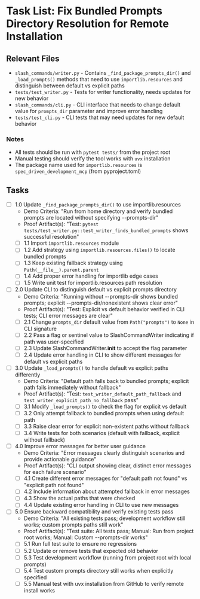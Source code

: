 # Task List: Fix Bundled Prompts Directory Resolution for Remote Installation

## Relevant Files

- `slash_commands/writer.py` - Contains `_find_package_prompts_dir()` and `_load_prompts()` methods that need to use `importlib.resources` and distinguish between default vs explicit paths
- `tests/test_writer.py` - Tests for writer functionality, needs updates for new behavior
- `slash_commands/cli.py` - CLI interface that needs to change default value for `prompts_dir` parameter and improve error handling
- `tests/test_cli.py` - CLI tests that may need updates for new default behavior

### Notes

- All tests should be run with `pytest tests/` from the project root
- Manual testing should verify the tool works with `uvx` installation
- The package name used for `importlib.resources` is `spec_driven_development_mcp` (from pyproject.toml)

## Tasks

- [ ] 1.0 Update `_find_package_prompts_dir()` to use importlib.resources
  - Demo Criteria: "Run from home directory and verify bundled prompts are located without specifying --prompts-dir"
  - Proof Artifact(s): "Test: `pytest tests/test_writer.py::test_writer_finds_bundled_prompts` shows successful resolution"
  - [ ] 1.1 Import `importlib.resources` module
  - [ ] 1.2 Add strategy using `importlib.resources.files()` to locate bundled prompts
  - [ ] 1.3 Keep existing fallback strategy using `Path(__file__).parent.parent`
  - [ ] 1.4 Add proper error handling for importlib edge cases
  - [ ] 1.5 Write unit test for importlib.resources path resolution

- [ ] 2.0 Update CLI to distinguish default vs explicit prompts directory
  - Demo Criteria: "Running without --prompts-dir shows bundled prompts; explicit --prompts-dir/nonexistent shows clear error"
  - Proof Artifact(s): "Test: Explicit vs default behavior verified in CLI tests; CLI error messages are clear"
  - [ ] 2.1 Change `prompts_dir` default value from `Path("prompts")` to `None` in CLI signature
  - [ ] 2.2 Pass a flag or sentinel value to SlashCommandWriter indicating if path was user-specified
  - [ ] 2.3 Update SlashCommandWriter.__init__ to accept the flag parameter
  - [ ] 2.4 Update error handling in CLI to show different messages for default vs explicit paths

- [ ] 3.0 Update `_load_prompts()` to handle default vs explicit paths differently
  - Demo Criteria: "Default path falls back to bundled prompts; explicit path fails immediately without fallback"
  - Proof Artifact(s): "Test: `test_writer_default_path_fallback` and `test_writer_explicit_path_no_fallback` pass"
  - [ ] 3.1 Modify `_load_prompts()` to check the flag for explicit vs default
  - [ ] 3.2 Only attempt fallback to bundled prompts when using default path
  - [ ] 3.3 Raise clear error for explicit non-existent paths without fallback
  - [ ] 3.4 Write tests for both scenarios (default with fallback, explicit without fallback)

- [ ] 4.0 Improve error messages for better user guidance
  - Demo Criteria: "Error messages clearly distinguish scenarios and provide actionable guidance"
  - Proof Artifact(s): "CLI output showing clear, distinct error messages for each failure scenario"
  - [ ] 4.1 Create different error messages for "default path not found" vs "explicit path not found"
  - [ ] 4.2 Include information about attempted fallback in error messages
  - [ ] 4.3 Show the actual paths that were checked
  - [ ] 4.4 Update existing error handling in CLI to use new messages

- [ ] 5.0 Ensure backward compatibility and verify existing tests pass
  - Demo Criteria: "All existing tests pass; development workflow still works; custom prompts paths still work"
  - Proof Artifact(s): "Test suite: All tests pass; Manual: Run from project root works; Manual: Custom --prompts-dir works"
  - [ ] 5.1 Run full test suite to ensure no regressions
  - [ ] 5.2 Update or remove tests that expected old behavior
  - [ ] 5.3 Test development workflow (running from project root with local prompts)
  - [ ] 5.4 Test custom prompts directory still works when explicitly specified
  - [ ] 5.5 Manual test with uvx installation from GitHub to verify remote install works
